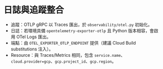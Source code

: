 # 日誌與追蹤整合
- 追蹤：OTLP gRPC 以 Traces 匯出，於 `observability/otel.py` 初始化。
- 日誌：若環境具備 `opentelemetry-exporter-otlp` 且 Python 版本相容，會啟用 OTel Logs 匯出。
- 端點：由 `OTEL_EXPORTER_OTLP_ENDPOINT` 提供（建議 Cloud Build substitutions 注入）。
- Resource：與 Traces/Metrics 相同，包含 `service.name`、`cloud.provider=gcp`、`gcp.project_id`、`gcp.region`。
